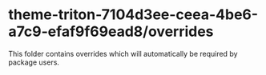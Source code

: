 # theme-triton-7104d3ee-ceea-4be6-a7c9-efaf9f69ead8/overrides

This folder contains overrides which will automatically be required by package users.
